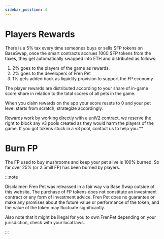 ```yaml
---
sidebar_position: 4
---
```


# Players Rewards

There is a 5% tax every time someones buys or sells $FP tokens on BaseSwap, once the smart contracts accrues 1000 $FP tokens from the taxes, they get automatically swapped into ETH and distributed as follows:

1. 2% goes to the players of the game as rewards.
1. 2% goes to the developers of Fren Pet
1. 1% gets added back as liquidity provision to support the FP economy

The player rewards are distributed according to your share of in-game score share in relation to the total scores of all pets in the game.

When you claim rewards on the app your score resets to 0 and your pet level starts from scratch, strategize accordingly.


Rewards work by working directly with a uniV2 contract, we reserve the right to block any v3 pools created as they would harm the players of the game. If you got tokens stuck in a v3 pool, contact us to help you.**




<!-- ## In-game usage and referrals -->


# Burn FP

The FP used to buy mushrooms and keep your pet alive is 100% burned. So far over 25% (or 2.5mill FP) has been burned by players.


:::note

Disclaimer: Fren Pet was releassed in a fair way via Base Swap outside of this website, The purchase of FP tokens does not constitute an investment contract or any form of investment advice. Fren Pet does no guarantee or make any promises about the future value or performance of the token, and the value of the token may fluctuate significantly.

Also note that it might be illegal for you to own FrenPet depending on your jurisdiction, check with your local laws.

:::